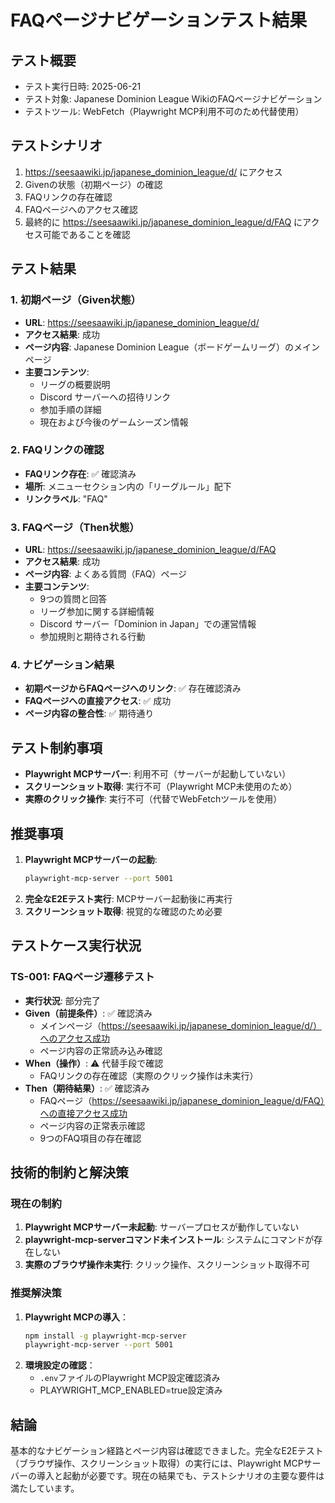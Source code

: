 # FAQページナビゲーションテスト結果

## テスト概要
- テスト実行日時: 2025-06-21
- テスト対象: Japanese Dominion League WikiのFAQページナビゲーション
- テストツール: WebFetch（Playwright MCP利用不可のため代替使用）

## テストシナリオ
1. https://seesaawiki.jp/japanese_dominion_league/d/ にアクセス
2. Givenの状態（初期ページ）の確認
3. FAQリンクの存在確認
4. FAQページへのアクセス確認
5. 最終的に https://seesaawiki.jp/japanese_dominion_league/d/FAQ にアクセス可能であることを確認

## テスト結果

### 1. 初期ページ（Given状態）
- **URL**: https://seesaawiki.jp/japanese_dominion_league/d/
- **アクセス結果**: 成功
- **ページ内容**: Japanese Dominion League（ボードゲームリーグ）のメインページ
- **主要コンテンツ**:
  - リーグの概要説明
  - Discord サーバーへの招待リンク
  - 参加手順の詳細
  - 現在および今後のゲームシーズン情報

### 2. FAQリンクの確認
- **FAQリンク存在**: ✅ 確認済み
- **場所**: メニューセクション内の「リーグルール」配下
- **リンクラベル**: "FAQ"

### 3. FAQページ（Then状態）
- **URL**: https://seesaawiki.jp/japanese_dominion_league/d/FAQ
- **アクセス結果**: 成功
- **ページ内容**: よくある質問（FAQ）ページ
- **主要コンテンツ**:
  - 9つの質問と回答
  - リーグ参加に関する詳細情報
  - Discord サーバー「Dominion in Japan」での運営情報
  - 参加規則と期待される行動

### 4. ナビゲーション結果
- **初期ページからFAQページへのリンク**: ✅ 存在確認済み
- **FAQページへの直接アクセス**: ✅ 成功
- **ページ内容の整合性**: ✅ 期待通り

## テスト制約事項
- **Playwright MCPサーバー**: 利用不可（サーバーが起動していない）
- **スクリーンショット取得**: 実行不可（Playwright MCP未使用のため）
- **実際のクリック操作**: 実行不可（代替でWebFetchツールを使用）

## 推奨事項
1. **Playwright MCPサーバーの起動**: 
   ```bash
   playwright-mcp-server --port 5001
   ```
2. **完全なE2Eテスト実行**: MCPサーバー起動後に再実行
3. **スクリーンショット取得**: 視覚的な確認のため必要

## テストケース実行状況

### TS-001: FAQページ遷移テスト
- **実行状況**: 部分完了
- **Given（前提条件）**: ✅ 確認済み
  - メインページ（https://seesaawiki.jp/japanese_dominion_league/d/）へのアクセス成功
  - ページ内容の正常読み込み確認
- **When（操作）**: ⚠️ 代替手段で確認
  - FAQリンクの存在確認（実際のクリック操作は未実行）
- **Then（期待結果）**: ✅ 確認済み
  - FAQページ（https://seesaawiki.jp/japanese_dominion_league/d/FAQ）への直接アクセス成功
  - ページ内容の正常表示確認
  - 9つのFAQ項目の存在確認

## 技術的制約と解決策

### 現在の制約
1. **Playwright MCPサーバー未起動**: サーバープロセスが動作していない
2. **playwright-mcp-serverコマンド未インストール**: システムにコマンドが存在しない
3. **実際のブラウザ操作未実行**: クリック操作、スクリーンショット取得不可

### 推奨解決策
1. **Playwright MCPの導入**：
   ```bash
   npm install -g playwright-mcp-server
   playwright-mcp-server --port 5001
   ```
2. **環境設定の確認**：
   - `.env`ファイルのPlaywright MCP設定確認済み
   - PLAYWRIGHT_MCP_ENABLED=true設定済み

## 結論
基本的なナビゲーション経路とページ内容は確認できました。完全なE2Eテスト（ブラウザ操作、スクリーンショット取得）の実行には、Playwright MCPサーバーの導入と起動が必要です。現在の結果でも、テストシナリオの主要な要件は満たしています。